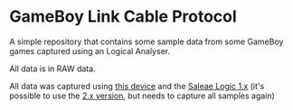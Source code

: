 # GameBoy Link Cable Protocol
A simple repository that contains some sample data from some GameBoy games captured using an Logical Analyser.

All data is in RAW data.

All data was captured using [this device](https://pt.aliexpress.com/item/4000190740610.html) and the [Saleae Logic 1.x](https://support.saleae.com/logic-software/legacy-software/older-software-releases#logic-1-x-download-links) (it's possible to use the [2.x version](https://www.saleae.com/pt/downloads/), but needs to capture all samples again)
